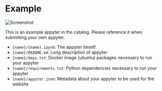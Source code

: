 # Example

![Screenshot](example/static/screenshot.png)

This is an example appyter in the catalog. Please reference it when submitting your own appyter.

- `{name}/{name}.ipynb`: The appyter iteself
- `{name}/README.md`: Long description of appyter
- `{name}/deps.txt`: Docker image (ubuntu) packages necessary to run your appyter
- `{name}/requirements.txt`: Python dependencies necessary to run your appyter
- `{name}/appyter.json`: Metadata about your appyter to be used for the website
